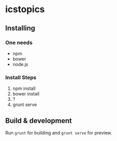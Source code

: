 # icstopics

## Installing

### One needs
* npm
* bower
* node.js

### Install Steps

1. npm install
2. bower install
3. ?
4. grunt serve

## Build & development

Run `grunt` for building and `grunt serve` for preview.